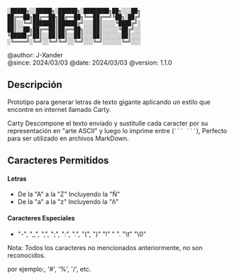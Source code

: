 ```
░█████╗░░█████╗░██████╗░████████╗██╗░░░██╗
██╔══██╗██╔══██╗██╔══██╗╚══██╔══╝╚██╗░██╔╝
██║░░╚═╝███████║██████╔╝░░░██║░░░░╚████╔╝░
██║░░██╗██╔══██║██╔══██╗░░░██║░░░░░╚██╔╝░░
╚█████╔╝██║░░██║██║░░██║░░░██║░░░░░░██║░░░
░╚════╝░╚═╝░░╚═╝╚═╝░░╚═╝░░░╚═╝░░░░░░╚═╝░░░
```

@author: J-Xander<br>
@since:  2024/03/03
@date:   2024/03/03
@version: 1.1.0

## Descripción
Prototipo para generar letras de texto gigante aplicando un estilo que encontre en internet llamado Carty.

Carty Descompone el texto enviado y sustitulle cada caracter por su representación en "arte ASCII" y luego lo imprime entre (` ``` ``` `), Perfecto para ser utilizado en archivos MarkDown.

## Caracteres Permitidos

#### Letras
- De la "A" a la "Z" Incluyendo la "Ñ"
- De la "a" a la "z" Incluyendo la "ñ"

#### Caracteres Especiales
- "-", "_", ",", ";", ":", ".", "(", ")" "!" " ". "\t" "\0"

Nota: Todos los caracteres no mencionados anteriormente, no son reconocidos.

 por ejemplo:, '#', '%', '/', etc.

